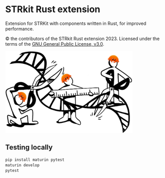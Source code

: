 # STRkit Rust extension

Extension for STRKit with components written in Rust, for improved performance.

&copy; the contributors of the STRkit Rust extension 2023. Licensed under
the terms of the [GNU General Public License, v3.0](./LICENSE).

<img src="./rust_ext_logo.png" alt="STRkit Rust Extension Logo" width="400" height="259" />


## Testing locally

```bash
pip install maturin pytest
maturin develop
pytest
```
